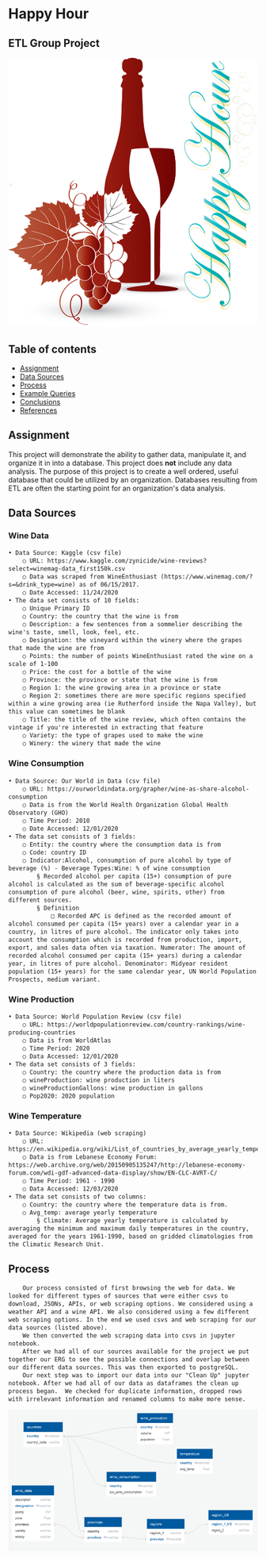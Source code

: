 # Happy Hour
## ETL Group Project

![Title](Images/hh1.png)

## Table of contents
* [Assignment](#assignment)
* [Data Sources](#data_sources)
* [Process](#process)
* [Example Queries](#example_queries)
* [Conclusions](#conclusions)
* [References](#ref)

## Assignment
This project will demonstrate the ability to gather data, manipulate it, and organize it in into a database. This project does **not** include any data analysis. The purpose of this project is to create a well ordered, useful database that could be utilized by an organization. Databases resulting from ETL are often the starting point for an organization's data analysis.

## Data Sources

### Wine Data  

	• Data Source: Kaggle (csv file)  
		○ URL: https://www.kaggle.com/zynicide/wine-reviews?select=winemag-data_first150k.csv  
		○ Data was scraped from WineEnthusiast (https://www.winemag.com/?s=&drink_type=wine) as of 06/15/2017.  
		○ Date Accessed: 11/24/2020  
	• The data set consists of 10 fields:  
		○ Unique Primary ID  
		○ Country: the country that the wine is from  
		○ Description: a few sentences from a sommelier describing the wine's taste, smell, look, feel, etc.  
		○ Designation: the vineyard within the winery where the grapes that made the wine are from  
		○ Points: the number of points WineEnthusiast rated the wine on a scale of 1-100  
		○ Price: the cost for a bottle of the wine  
		○ Province: the province or state that the wine is from  
		○ Region 1: the wine growing area in a province or state  
		○ Region 2: sometimes there are more specific regions specified within a wine growing area (ie Rutherford inside the Napa Valley), but this value can sometimes be blank  
		○ Title: the title of the wine review, which often contains the vintage if you're interested in extracting that feature  
		○ Variety: the type of grapes used to make the wine  
		○ Winery: the winery that made the wine    
		

### Wine Consumption     
	• Data Source: Our World in Data (csv file)      
		○ URL: https://ourworldindata.org/grapher/wine-as-share-alcohol-consumption      
		○ Data is from the World Health Organization Global Health Observatory (GHO)      
		○ Time Period: 2010      
		○ Date Accessed: 12/01/2020      
	• The data set consists of 3 fields:      
		○ Entity: the country where the consumption data is from    
		○ Code: country ID    
		○ Indicator:Alcohol, consumption of pure alcohol by type of beverage (%) - Beverage Types:Wine: % of wine consumption    
			§ Recorded alcohol per capita (15+) consumption of pure alcohol is calculated as the sum of beverage-specific alcohol consumption of pure alcohol (beer, wine, spirits, other) from different sources.    
			§ Definition
				□ Recorded APC is defined as the recorded amount of alcohol consumed per capita (15+ years) over a calendar year in a country, in litres of pure alcohol. The indicator only takes into account the consumption which is recorded from production, import, export, and sales data often via taxation. Numerator: The amount of recorded alcohol consumed per capita (15+ years) during a calendar year, in litres of pure alcohol. Denominator: Midyear resident population (15+ years) for the same calendar year, UN World Population Prospects, medium variant.    


### Wine Production  
	• Data Source: World Population Review (csv file)  
		○ URL: https://worldpopulationreview.com/country-rankings/wine-producing-countries   
		○ Data is from WorldAtlas  
		○ Time Period: 2020  
		○ Data Accessed: 12/01/2020  
	• The data set consists of 3 fields:  
		○ Country: the country where the production data is from  
		○ wineProduction: wine production in liters  
		○ wineProductionGallons: wine production in gallons  
		○ Pop2020: 2020 population  

### Wine Temperature  
	• Data Source: Wikipedia (web scraping)  
		○ URL: https://en.wikipedia.org/wiki/List_of_countries_by_average_yearly_temperature  
		○ Data is from Lebanese Economy Forum: https://web.archive.org/web/20150905135247/http://lebanese-economy-forum.com/wdi-gdf-advanced-data-display/show/EN-CLC-AVRT-C/  
		○ Time Period: 1961 - 1990  
		○ Data Accessed: 12/03/2020  
	• The data set consists of two columns:  
		○ Country: the country where the temperature data is from.  
		○ Avg_temp: average yearly temperature  
			§ Climate: Average yearly temperature is calculated by averaging the minimum and maximum daily temperatures in the country, averaged for the years 1961-1990, based on gridded climatologies from the Climatic Research Unit.  

## Process  
        Our process consisted of first browsing the web for data. We looked for different types of sources that were either csvs to download, JSONs, APIs, or web scraping options. We considered using a weather API and a wine API. We also considered using a few different web scraping options. In the end we used csvs and web scraping for our data sources (listed above).  
        We then converted the web scraping data into csvs in jupyter notebook.     
        After we had all of our sources available for the project we put together our ERG to see the possible connections and overlap between our different data sources. This was then exported to postgreSQL.  
        Our next step was to import our data into our "Clean Up" jupyter notebook. After we had all of our data as dataframes the clean up process began.  We checked for duplicate information, dropped rows with irrelevant information and renamed columns to make more sense.  
   ![Title](Images/ETL_ERD_diagram.png)
           
